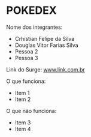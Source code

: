 # POKEDEX

Nome dos integrantes: 
- Crhistian Felipe da Silva
- Douglas Vitor Farias Silva
- Pessoa 2
- Pessoa 3

Link do Surge: www.link.com.br

O que funciona:
- Item 1
- Item 2

O que não funciona: 
- Item 3
- Item 4
